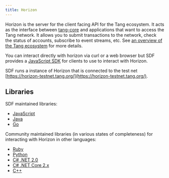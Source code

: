 ```yaml
---
title: Horizon
---
```


Horizon is the server for the client facing API for the Tang ecosystem.  It acts as the interface between [tang-core](https://www.tang.org/developers/learn/tang-core) and applications that want to access the Tang network. It allows you to submit transactions to the network, check the status of accounts, subscribe to event streams, etc. See [an overview of the Tang ecosystem](https://www.tang.org/developers/guides/) for more details.

You can interact directly with horizon via curl or a web browser but SDF provides a [JavaScript SDK](https://www.tang.org/developers/js-tang-sdk/learn/) for clients to use to interact with Horizon.

SDF runs a instance of Horizon that is connected to the test net [https://horizon-testnet.tang.org/](https://horizon-testnet.tang.org/).

## Libraries

SDF maintained libraries:<br />
- [JavaScript](https://github.com/tang/js-tang-sdk)
- [Java](https://github.com/tang/java-tang-sdk)
- [Go](https://github.com/tang/go)

Community maintained libraries (in various states of completeness) for interacting with Horizon in other languages:<br>
- [Ruby](https://github.com/tang/ruby-tang-sdk)
- [Python](https://github.com/TangCN/py-tang-base)
- [C# .NET 2.0](https://github.com/QuantozTechnology/csharp-tang-base)
- [C# .NET Core 2.x](https://github.com/elucidsoft/dotnetcore-tang-sdk)
- [C++](https://bitbucket.org/bnogal/tangqore/wiki/Home)
